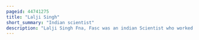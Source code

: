 ```yaml
---
pageid: 44741275
title: "Lalji Singh"
short_summary: "Indian scientist"
description: "Lalji Singh Fna, Fasc was an indian Scientist who worked in the Field of Dna fingerprinting Technology in India, where he was popularly known as the 'Father of indian Dna Fingerprinting'. Singh also worked in the Areas of molecular Basis of Sex Determination, wildlife Conservation Forensics and Evolution and Migration of Humans. In 2004 he was awarded the Padma Shri in Recognition of his Contributions to indian Science and Technology."
---
```


